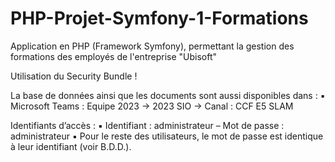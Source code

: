 # PHP-Projet-Symfony-1-Formations
Application en PHP (Framework Symfony), permettant la gestion des formations des employés de l'entreprise "Ubisoft"

Utilisation du Security Bundle !

La base de données ainsi que les documents sont aussi disponibles dans :
▪ Microsoft Teams : Equipe 2023 -> 2023 SIO -> Canal : CCF E5 SLAM

Identifiants d’accès :
▪ Identifiant : administrateur – Mot de passe : administrateur
▪ Pour le reste des utilisateurs, le mot de passe est identique à leur identifiant (voir B.D.D.).
